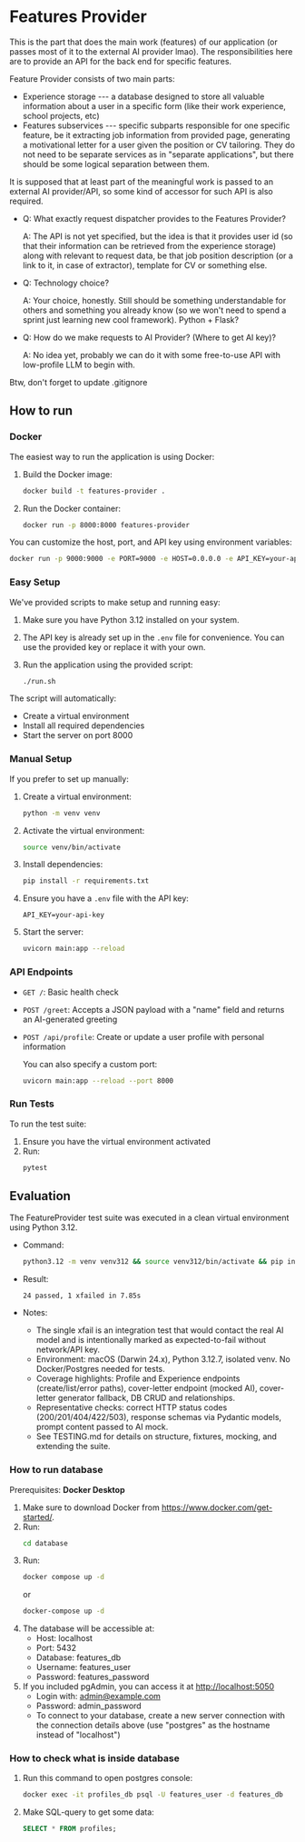# Features Provider

This is the part that does the main work (features) of our application (or passes most of it to the external AI provider lmao). The responsibilities here are to provide an API for the back end for specific features.

Feature Provider consists of two main parts:

- Experience storage --- a database designed to store all valuable information about a user in a specific form (like their work experience, school projects, etc)
- Features subservices --- specific subparts responsible for one specific feature, be it extracting job information from provided page, generating a motivational letter for a user given the position or CV tailoring. They do not need to be separate services as in "separate applications", but there should be some logical separation between them.

It is supposed that at least part of the meaningful work is passed to an external AI provider/API, so some kind of accessor for such API is also required.

- Q: What exactly request dispatcher provides to the Features Provider?

  A: The API is not yet specified, but the idea is that it provides user id (so that their information can be retrieved from the experience storage) along with relevant to request data, be that job position description (or a link to it, in case of extractor), template for CV or something else.

- Q: Technology choice?

  A: Your choice, honestly. Still should be something understandable for others and something you already know (so we won't need to spend a sprint just learning new cool framework). Python + Flask?

- Q: How do we make requests to AI Provider? (Where to get AI key)?

  A: No idea yet, probably we can do it with some free-to-use API with low-profile LLM to begin with.

Btw, don't forget to update .gitignore

## How to run

### Docker

The easiest way to run the application is using Docker:

1. Build the Docker image:
   ```bash
   docker build -t features-provider .
   ```

2. Run the Docker container:
   ```bash
   docker run -p 8000:8000 features-provider
   ```

You can customize the host, port, and API key using environment variables:
   ```bash
   docker run -p 9000:9000 -e PORT=9000 -e HOST=0.0.0.0 -e API_KEY=your-api-key features-provider
   ```

### Easy Setup

We've provided scripts to make setup and running easy:

1. Make sure you have Python 3.12 installed on your system.

2. The API key is already set up in the `.env` file for convenience. You can use the provided key or replace it with your own.

4. Run the application using the provided script:
   ```bash
   ./run.sh
   ```

The script will automatically:
- Create a virtual environment
- Install all required dependencies
- Start the server on port 8000

### Manual Setup

If you prefer to set up manually:

1. Create a virtual environment:
   ```bash
   python -m venv venv
   ```

2. Activate the virtual environment:

   ```bash
   source venv/bin/activate
   ```

3. Install dependencies:
   ```bash
   pip install -r requirements.txt
   ```

4. Ensure you have a `.env` file with the API key:
   ```
   API_KEY=your-api-key
   ```

5. Start the server:
   ```bash
   uvicorn main:app --reload
   ```

### API Endpoints

- `GET /`: Basic health check
- `POST /greet`: Accepts a JSON payload with a "name" field and returns an AI-generated greeting
- `POST /api/profile`: Create or update a user profile with personal information

    You can also specify a custom port:

    ```bash
    uvicorn main:app --reload --port 8000
    ```

### Run Tests

To run the test suite:

1. Ensure you have the virtual environment activated
2. Run:
   ```bash
   pytest
   ```

## Evaluation

The FeatureProvider test suite was executed in a clean virtual environment using Python 3.12.

- Command:
  ```bash
  python3.12 -m venv venv312 && source venv312/bin/activate && pip install -r requirements.txt && pytest -q
  ```

- Result:
  ```
  24 passed, 1 xfailed in 7.85s
  ```

- Notes:
  - The single xfail is an integration test that would contact the real AI model and is intentionally marked as expected-to-fail without network/API key.
  - Environment: macOS (Darwin 24.x), Python 3.12.7, isolated venv. No Docker/Postgres needed for tests.
  - Coverage highlights: Profile and Experience endpoints (create/list/error paths), cover-letter endpoint (mocked AI), cover-letter generator fallback, DB CRUD and relationships.
  - Representative checks: correct HTTP status codes (200/201/404/422/503), response schemas via Pydantic models, prompt content passed to AI mock.
  - See TESTING.md for details on structure, fixtures, mocking, and extending the suite.

### How to run database
Prerequisites: **Docker Desktop**
1. Make sure to download Docker from https://www.docker.com/get-started/.
2. Run:
    ```bash
   cd database
   ```
3. Run:
    ```bash
    docker compose up -d
   ```
   or 
    ```bash
    docker-compose up -d
   ```
4. The database will be accessible at:
    - Host: localhost
    - Port: 5432
    - Database: features_db
    - Username: features_user
    - Password: features_password
5. If you included pgAdmin, you can access it at [http://localhost:5050](http://localhost:5050)
    - Login with: admin@example.com
    - Password: admin_password
    - To connect to your database, create a new server connection with the connection details above (use "postgres" as the hostname instead of "localhost")

### How to check what is inside database

1. Run this command to open postgres console:

   ```bash
   docker exec -it profiles_db psql -U features_user -d features_db
   ```

2. Make SQL-query to get some data:

   ```sql
   SELECT * FROM profiles;
   ```


